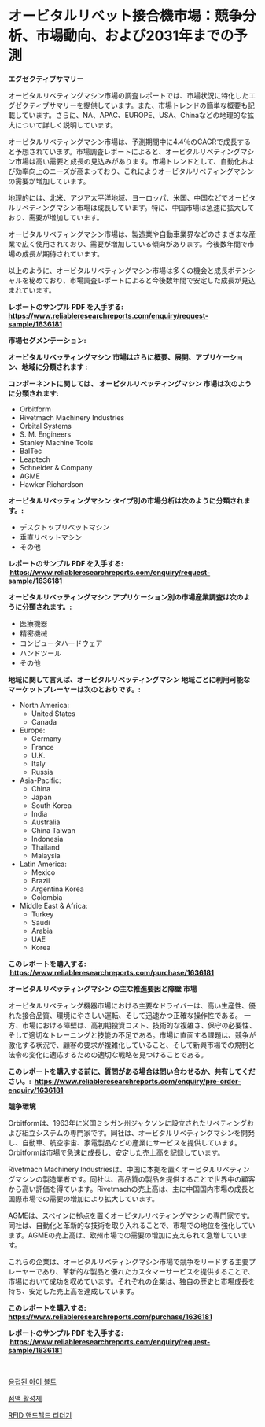 <p><h1>オービタルリベット接合機市場：競争分析、市場動向、および2031年までの予測</h1></p><p><strong>エグゼクティブサマリー</strong></p>
<p><p>オービタルリベティングマシン市場の調査レポートでは、市場状況に特化したエグゼクティブサマリーを提供しています。また、市場トレンドの簡単な概要も記載しています。さらに、NA、APAC、EUROPE、USA、Chinaなどの地理的な拡大について詳しく説明しています。</p><p>オービタルリベティングマシン市場は、予測期間中に4.4％のCAGRで成長すると予想されています。市場調査レポートによると、オービタルリベティングマシン市場は高い需要と成長の見込みがあります。市場トレンドとして、自動化および効率向上のニーズが高まっており、これによりオービタルリベティングマシンの需要が増加しています。</p><p>地理的には、北米、アジア太平洋地域、ヨーロッパ、米国、中国などでオービタルリベティングマシン市場は成長しています。特に、中国市場は急速に拡大しており、需要が増加しています。</p><p>オービタルリベティングマシン市場は、製造業や自動車業界などのさまざまな産業で広く使用されており、需要が増加している傾向があります。今後数年間で市場の成長が期待されています。</p><p>以上のように、オービタルリベティングマシン市場は多くの機会と成長ポテンシャルを秘めており、市場調査レポートによると今後数年間で安定した成長が見込まれています。</p></p>
<p><strong>レポートのサンプル PDF を入手する: <a href="https://www.reliableresearchreports.com/enquiry/request-sample/1636181">https://www.reliableresearchreports.com/enquiry/request-sample/1636181</a></strong></p>
<p><strong>市場セグメンテーション:</strong></p>
<p><strong> オービタルリベッティングマシン 市場はさらに概要、展開、アプリケーション、地域に分類されます :</strong></p>
<p><strong>コンポーネントに関しては、 オービタルリベッティングマシン 市場は次のように分類されます: &nbsp;</strong></p>
<p><ul><li>Orbitform</li><li>Rivetmach Machinery Industries</li><li>Orbital Systems</li><li>S. M. Engineers</li><li>Stanley Machine Tools</li><li>BalTec</li><li>Leaptech</li><li>Schneider & Company</li><li>AGME</li><li>Hawker Richardson</li></ul></p>
<p><strong> オービタルリベッティングマシン タイプ別の市場分析は次のように分類されます。:</strong></p>
<p><ul><li>デスクトップリベットマシン</li><li>垂直リベットマシン</li><li>その他</li></ul></p>
<p><strong>レポートのサンプル PDF を入手する: &nbsp;<a href="https://www.reliableresearchreports.com/enquiry/request-sample/1636181">https://www.reliableresearchreports.com/enquiry/request-sample/1636181</a></strong></p>
<p><strong> オービタルリベッティングマシン アプリケーション別の市場産業調査は次のように分類されます。:</strong></p>
<p><ul><li>医療機器</li><li>精密機械</li><li>コンピュータハードウェア</li><li>ハンドツール</li><li>その他</li></ul></p>
<p><strong>地域に関して言えば、オービタルリベッティングマシン 地域ごとに利用可能なマーケットプレーヤーは次のとおりです。:</strong></p>
<p><ul>
    <li>
        North America:
        <ul>
            <li>United States</li>
            <li>Canada</li>
        </ul>
    </li>
    <li>
        Europe:
        <ul>
            <li>Germany</li>
            <li>France</li>
            <li>U.K.</li>
            <li>Italy</li>
            <li>Russia</li>
        </ul>
    </li>
    <li>
        Asia-Pacific:
        <ul>
            <li>China</li>
            <li>Japan</li>
            <li>South Korea</li>
            <li>India</li>
            <li>Australia</li>
            <li>China Taiwan</li>
            <li>Indonesia</li>
            <li>Thailand</li>
            <li>Malaysia</li>
        </ul>
    </li>
    <li>
        Latin America:
        <ul>
            <li>Mexico</li>
            <li>Brazil</li>
            <li>Argentina Korea</li>
            <li>Colombia</li>
        </ul>
    </li>
    <li>
        Middle East & Africa:
        <ul>
            <li>Turkey</li>
            <li>Saudi</li>
            <li>Arabia</li>
            <li>UAE</li>
            <li>Korea</li>
        </ul>
    </li>
    </ul></p>
<p><strong>このレポートを購入する: &nbsp;<a href="https://www.reliableresearchreports.com/purchase/1636181">https://www.reliableresearchreports.com/purchase/1636181</a></strong></p>
<p><strong>オービタルリベッティングマシン の主な推進要因と障壁 市場</strong></p>
<p><p>オービタルリベティング機器市場における主要なドライバーは、高い生産性、優れた接合品質、環境にやさしい運転、そして迅速かつ正確な操作性である。 一方、市場における障壁は、高初期投資コスト、技術的な複雑さ、保守の必要性、そして適切なトレーニングと技能の不足である。市場に直面する課題は、競争が激化する状況で、顧客の要求が複雑化していること、そして新興市場での規制と法令の変化に適応するための適切な戦略を見つけることである。</p></p>
<p><strong>このレポートを購入する前に、質問がある場合は問い合わせるか、共有してください。:&nbsp; <a href="https://www.reliableresearchreports.com/enquiry/pre-order-enquiry/1636181">https://www.reliableresearchreports.com/enquiry/pre-order-enquiry/1636181</a></strong></p>
<p><strong>競争環境</strong></p>
<p><p>Orbitformは、1963年に米国ミシガン州ジャクソンに設立されたリベティングおよび組立システムの専門家です。同社は、オービタルリベティングマシンを開発し、自動車、航空宇宙、家電製品などの産業にサービスを提供しています。 Orbitformは市場で急速に成長し、安定した売上高を記録しています。</p><p>Rivetmach Machinery Industriesは、中国に本拠を置くオービタルリベティングマシンの製造業者です。同社は、高品質の製品を提供することで世界中の顧客から高い評価を得ています。Rivetmachの売上高は、主に中国国内市場の成長と国際市場での需要の増加により拡大しています。</p><p>AGMEは、スペインに拠点を置くオービタルリベティングマシンの専門家です。同社は、自動化と革新的な技術を取り入れることで、市場での地位を強化しています。AGMEの売上高は、欧州市場での需要の増加に支えられて急増しています。</p><p>これらの企業は、オービタルリベティングマシン市場で競争をリードする主要プレーヤーであり、革新的な製品と優れたカスタマーサービスを提供することで、市場において成功を収めています。それぞれの企業は、独自の歴史と市場成長を持ち、安定した売上高を達成しています。</p></p>
<p><strong>このレポートを購入する: &nbsp; <a href="https://www.reliableresearchreports.com/purchase/1636181">https://www.reliableresearchreports.com/purchase/1636181</a></strong></p>
<p><strong>レポートのサンプル PDF を入手する: &nbsp;<a href="https://www.reliableresearchreports.com/enquiry/request-sample/1636181">https://www.reliableresearchreports.com/enquiry/request-sample/1636181</a></strong><strong></strong></p>
<p>&nbsp;</p>
<p><p><a href="https://github.com/CliftonFisher9067/Market-Research-Report-List-1/blob/main/84011746977.md">용접된 아이 볼트</a></p><p><a href="https://github.com/fernandotryO5lson96765/Market-Research-Report-List-1/blob/main/31875536978.md">점액 활성제</a></p><p><a href="https://github.com/vskv4779xr1/Market-Research-Report-List-1/blob/main/91837776976.md">RFID 핸드헬드 리더기</a></p></p>